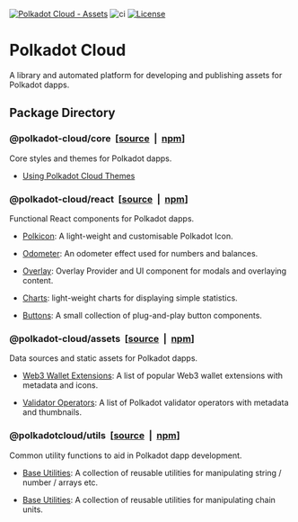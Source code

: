 [![Polkadot Cloud - Assets](https://img.shields.io/badge/Polkadot&nbsp;Cloud-Assets-E6007A?logo=polkadot&logoColor=E6007A)]([https://github.com/paritytech/polkadot-cloud]) ![ci](https://github.com/paritytech/polkadot-cloud/actions/workflows/main.yml/badge.svg) [![License](https://img.shields.io/badge/License-GPL_3.0_only-blue.svg)](https://opensource.org/license/gpl-3-0/)

# Polkadot Cloud

A library and automated platform for developing and publishing assets for Polkadot dapps.

## Package Directory

### @polkadot-cloud/core &nbsp;[[source](https://github.com/paritytech/polkadot-cloud/tree/main/packages/cloud-core) &nbsp;|&nbsp; [npm](https://www.npmjs.com/package/@polkadot-cloud/core)]

Core styles and themes for Polkadot dapps.

- [Using Polkadot Cloud Themes](https://paritytech.github.io/polkadot-cloud/#/using_themes)

### @polkadot-cloud/react &nbsp;[[source](https://github.com/paritytech/polkadot-cloud/tree/main/packages/cloud-react) &nbsp;|&nbsp; [npm](https://www.npmjs.com/package/@polkadot-cloud/react)]

Functional React components for Polkadot dapps.

- [Polkicon](https://paritytech.github.io/polkadot-cloud/#/polkicon): A light-weight and customisable Polkadot Icon.

- [Odometer](https://paritytech.github.io/polkadot-cloud/#/polkicon): An odometer effect used for numbers and balances.

- [Overlay](https://paritytech.github.io/polkadot-cloud/#/polkicon): Overlay Provider and UI component for modals and overlaying content.

- [Charts](https://paritytech.github.io/polkadot-cloud/#/polkicon): light-weight charts for displaying simple statistics.

- [Buttons](https://paritytech.github.io/polkadot-cloud/#/polkicon): A small collection of plug-and-play button components.

### @polkadot-cloud/assets &nbsp;[[source](https://github.com/paritytech/polkadot-cloud/tree/main/packages/assets) &nbsp;|&nbsp; [npm](https://www.npmjs.com/package/@polkadot-cloud/assets)]

Data sources and static assets for Polkadot dapps. 

- [Web3 Wallet Extensions](https://paritytech.github.io/polkadot-cloud/#/extensions): A list of popular Web3 wallet extensions with metadata and icons.

- [Validator Operators](https://paritytech.github.io/polkadot-cloud/#/validators): A list of Polkadot validator operators with metadata and thumbnails.

### @polkadotcloud/utils &nbsp;[[source](https://github.com/paritytech/polkadot-cloud/tree/main/packages/utils) &nbsp;|&nbsp; [npm](https://www.npmjs.com/package/@polkadot-cloud/utils)]


Common utility functions to aid in Polkadot dapp development.

- [Base Utilities](https://paritytech.github.io/polkadot-cloud/#/base_utilities): A collection of reusable utilities for manipulating string / number / arrays etc.

- [Base Utilities](https://paritytech.github.io/polkadot-cloud/#/unit_utilities): A collection of reusable utilities for manipulating chain units.

